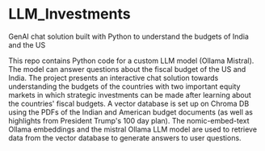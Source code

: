 # LLM_Investments
GenAI chat solution built with Python to understand the budgets of India and the US 

This repo contains Python code for a custom LLM model (Ollama Mistral). The model can answer questions about the fiscal budget of the US and India. The project presents an interactive chat solution towards understanding the budgets of the countries with two important equity markets in which strategic investments can be made after learning about the countries' fiscal budgets. A vector database is set up on Chroma DB using the PDFs of the Indian and American budget documents (as well as highlights from President Trump's 100 day plan). The nomic-embed-text Ollama embeddings and the mistral Ollama LLM model are used to retrieve data from the vector database to generate answers to user questions. 
